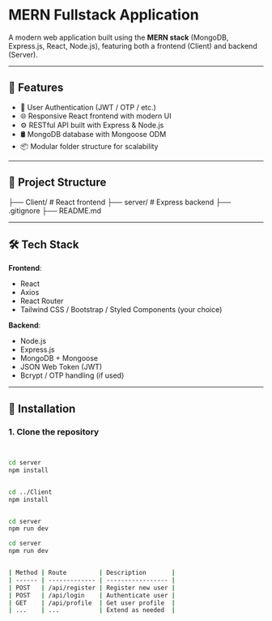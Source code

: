 # MERN Fullstack Application

A modern web application built using the **MERN stack** (MongoDB, Express.js, React, Node.js), featuring both a frontend (Client) and backend (Server).

---

## 🚀 Features

- 🔐 User Authentication (JWT / OTP / etc.)
- 🌐 Responsive React frontend with modern UI
- ⚙️ RESTful API built with Express & Node.js
- 🛢️ MongoDB database with Mongoose ODM
- 📦 Modular folder structure for scalability

---

## 📁 Project Structure
├── Client/ # React frontend
├── server/ # Express backend
├── .gitignore
├── README.md



---

## 🛠️ Tech Stack

**Frontend**:  
- React  
- Axios  
- React Router  
- Tailwind CSS / Bootstrap / Styled Components (your choice)  

**Backend**:  
- Node.js  
- Express.js  
- MongoDB + Mongoose  
- JSON Web Token (JWT)  
- Bcrypt / OTP handling (if used)  

---

## 🔧 Installation

### 1. Clone the repository

```bash


cd server
npm install


cd ../Client
npm install


cd server
npm run dev

cd server
npm run dev


| Method | Route         | Description       |
| ------ | ------------- | ----------------- |
| POST   | /api/register | Register new user |
| POST   | /api/login    | Authenticate user |
| GET    | /api/profile  | Get user profile  |
| ...    | ...           | Extend as needed  |




